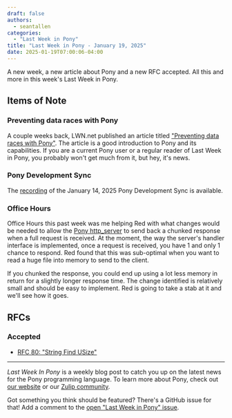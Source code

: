 ```yaml
---
draft: false
authors:
  - seantallen
categories:
  - "Last Week in Pony"
title: "Last Week in Pony - January 19, 2025"
date: 2025-01-19T07:00:06-04:00
---
```


A new week, a new article about Pony and a new RFC accepted. All this and more in this week's Last Week in Pony.

<!-- more -->

## Items of Note

### Preventing data races with Pony

A couple weeks back, LWN.net published an article titled ["Preventing data races with Pony"](https://lwn.net/Articles/1001224/). The article is a good introduction to Pony and its capabilities. If you are a current Pony user or a regular reader of Last Week in Pony, you probably won't get much from it, but hey, it's news.

### Pony Development Sync

The [recording](https://vimeo.com/1046916736) of the January 14, 2025 Pony Development Sync is available.

### Office Hours

Office Hours this past week was me helping Red with what changes would be needed to allow the [Pony http_server](https://github.com/ponylang/http_server) to send back a chunked response when a full request is received. At the moment, the way the server's handler interface is implemented, once a request is received, you have 1 and only 1 chance to respond. Red found that this was sub-optimal when you want to read a huge file into memory to send to the client.

If you chunked the response, you could end up using a lot less memory in return for a slightly longer response time. The change identified is relatively small and should be easy to implement. Red is going to take a stab at it and we'll see how it goes.

## RFCs

### Accepted

- [RFC 80: "String Find USize"](https://github.com/ponylang/rfcs/blob/main/text/0080-usize-indexing.md)

---

_Last Week In Pony_ is a weekly blog post to catch you up on the latest news for the Pony programming language. To learn more about Pony, check out [our website](https://ponylang.io) or our [Zulip community](https://ponylang.zulipchat.com).

Got something you think should be featured? There's a GitHub issue for that! Add a comment to the [open "Last Week in Pony" issue](https://github.com/ponylang/ponylang.github.io/issues?q=is%3Aissue+is%3Aopen+label%3Alast-week-in-pony).
